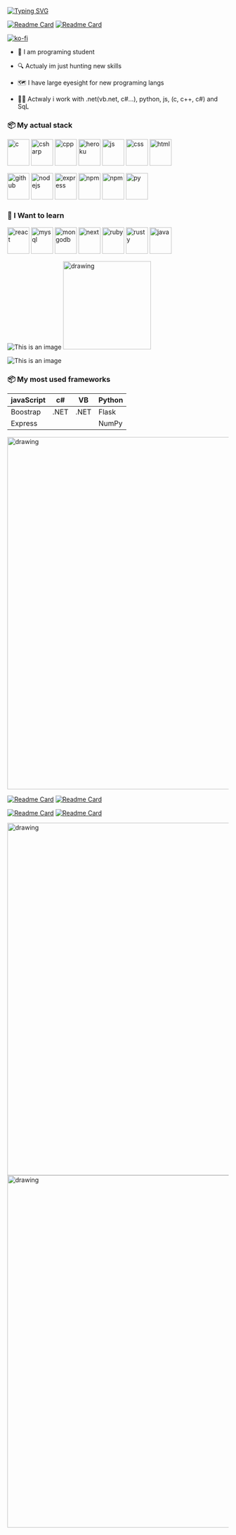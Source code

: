   
[![Typing SVG](https://readme-typing-svg.herokuapp.com?color=%235D16B8&size=30&lines=Hi+my+name+is+Pedro;i+are+junior+developer;and+programer+student)](https://git.io/typing-svg)


[![Readme Card](https://img.shields.io/twitter/url?label=PedroKalebDeJe1&style=social&url=https%3A%2F%2Ftwitter.com%2FPedroKalebDeJe1)](https://github.com/LyeZinho/lyezinha)
[![Readme Card](https://img.shields.io/github/followers/LyeZinho?label=LyeZinho&style=social)](https://github.com/LyeZinho/lyezinha)

[![ko-fi](https://ko-fi.com/img/githubbutton_sm.svg)](https://ko-fi.com/U7U77O1P6)


- 📜 I am programing student 

- 🔍 Actualy im just hunting new skills

- 🗺 I have large eyesight for new programing langs

- 🐱‍💻 Actwaly i work with .net(vb.net, c#...), python, js, (c, c++, c#) and SqL

### 📦 My actual stack 
 
 <img src="https://github.com/get-icon/geticon/blob/master/icons/c.svg" alt="c" width="50" height="60">  <img src="https://github.com/get-icon/geticon/blob/master/icons/c-sharp.svg" alt="csharp" width="50" height="60">  <img src="https://github.com/get-icon/geticon/blob/master/icons/c-plusplus.svg" alt="cpp" width="50" height="60">  <img src="https://github.com/get-icon/geticon/blob/master/icons/heroku-icon.svg" alt="heroku" width="50" height="60">  <img src="https://github.com/get-icon/geticon/blob/master/icons/javascript.svg" alt="js" width="50" height="60">  <img src="https://github.com/get-icon/geticon/blob/master/icons/css-3.svg" alt="css" width="50" height="60">  <img src="https://github.com/get-icon/geticon/blob/master/icons/html-5.svg" alt="html" width="50" height="60">
 
  <img src="https://github.com/get-icon/geticon/blob/master/icons/github-icon.svg" alt="github" width="50" height="60"> <img src="https://github.com/get-icon/geticon/blob/master/icons/nodejs-icon.svg" alt="nodejs" width="50" height="60"> <img src="https://github.com/get-icon/geticon/blob/master/icons/express.svg" alt="express" width="50" height="60"> <img  src="https://github.com/get-icon/geticon/blob/master/icons/npm.svg" alt="npm" width="50" height="60"> <img src="https://github.com/leopiccionia/programmicons/blob/master/src/dotnet.svg" alt="npm" width="50" height="60"> <img src="https://edent.github.io/SuperTinyIcons/images/svg/python.svg" alt="py" width="50" height="60">
 
 
 
 
### 📖 I Want to learn

 <img src="https://github.com/leopiccionia/programmicons/blob/master/src/reactjs.svg" alt="react" width="50" height="60"> <img src="https://github.com/get-icon/geticon/blob/master/icons/mysql.svg" alt="mysql" width="50" height="60"> <img src="https://github.com/get-icon/geticon/blob/master/icons/mongodb-icon.svg" alt="mongodb" width="50" height="60"> <img src="https://github.com/get-icon/geticon/blob/master/icons/nextjs-icon.svg" alt="next" width="50" height="60"> <img src="https://edent.github.io/SuperTinyIcons/images/svg/ruby.svg" alt="ruby" width="50" height="60"> <img src="https://edent.github.io/SuperTinyIcons/images/svg/rust.svg" alt="rusty" width="50" height="60"> <img src="https://edent.github.io/SuperTinyIcons/images/svg/java.svg" alt="java" width="50" height="60">
 

![This is an image](https://github-readme-stats.vercel.app/api/top-langs/?username=LyeZinho&theme=outrun)
<img src="https://github.com/LyeZinho/LyeZinho/blob/main/kobayashi-drinking.gif" alt="drawing" width="200"/>

![This is an image](https://github-readme-stats.vercel.app/api?username=LyeZinho&theme=outrun&show_icons=true)



### 📦 My most used frameworks


| javaScript |   c#   |   VB   |  Python  |
| ---------- | ------ | ------ | -------- |
| Boostrap   |  .NET  |  .NET  |  Flask   |
| Express    |        |        |  NumPy   |


<img src="https://github.com/LyeZinho/LyeZinho/blob/main/kobayashi-san-chi-no-maid-dragon-anime.gif" alt="drawing" width="800"/>








[![Readme Card](https://github-readme-stats.vercel.app/api/pin/?username=LyeZinho&repo=lyezinha&theme=outrun)](https://github.com/LyeZinho/lyezinha)
[![Readme Card](https://github-readme-stats.vercel.app/api/pin/?username=LyeZinho&repo=Banky&theme=outrun)](https://github.com/LyeZinho/Banky)

[![Readme Card](https://github-readme-stats.vercel.app/api/pin/?username=LyeZinho&repo=Simple-Modular-Discord-Bot.JS&theme=outrun)](https://github.com/LyeZinho/Simple-Modular-Discord-Bot.JS)
[![Readme Card](https://github-readme-stats.vercel.app/api/pin/?username=MMDDKK6500&repo=SharpJolt&theme=outrun)](https://github.com/MMDDKK6500/SharpJolt)

<img src="https://github.com/cat-milk/Anime-Girls-Holding-Programming-Books/blob/master/Javascript/Doma_Umaru_Java_Script_The_Good_Parts.png" alt="drawing" width="800"/>


<img src="https://activity-graph.herokuapp.com/graph?username=LyeZinho&theme=react-dark" alt="drawing" width="800"/>
